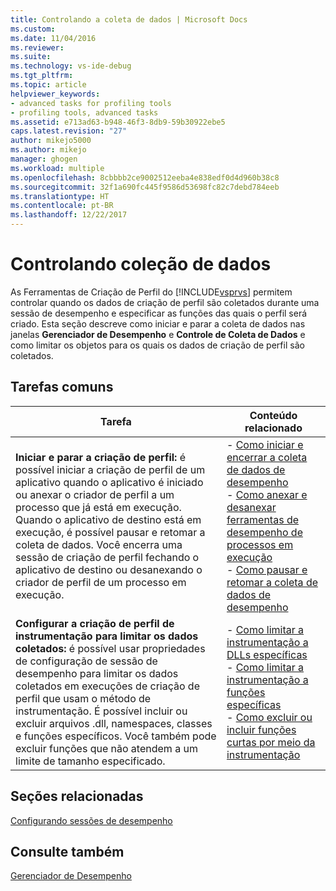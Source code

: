 ```yaml
---
title: Controlando a coleta de dados | Microsoft Docs
ms.custom: 
ms.date: 11/04/2016
ms.reviewer: 
ms.suite: 
ms.technology: vs-ide-debug
ms.tgt_pltfrm: 
ms.topic: article
helpviewer_keywords:
- advanced tasks for profiling tools
- profiling tools, advanced tasks
ms.assetid: e713ad63-b948-46f3-8db9-59b30922ebe5
caps.latest.revision: "27"
author: mikejo5000
ms.author: mikejo
manager: ghogen
ms.workload: multiple
ms.openlocfilehash: 8cbbbb2ce9002512eeba4e838edf0d4d960b38c8
ms.sourcegitcommit: 32f1a690fc445f9586d53698fc82c7debd784eeb
ms.translationtype: HT
ms.contentlocale: pt-BR
ms.lasthandoff: 12/22/2017
---
```

# <a name="controlling-data-collection"></a>Controlando coleção de dados
As Ferramentas de Criação de Perfil do [!INCLUDE[vsprvs](../code-quality/includes/vsprvs_md.md)] permitem controlar quando os dados de criação de perfil são coletados durante uma sessão de desempenho e especificar as funções das quais o perfil será criado. Esta seção descreve como iniciar e parar a coleta de dados nas janelas **Gerenciador de Desempenho** e **Controle de Coleta de Dados** e como limitar os objetos para os quais os dados de criação de perfil são coletados.  
  
## <a name="common-tasks"></a>Tarefas comuns  
  
|Tarefa|Conteúdo relacionado|  
|----------|---------------------|  
|**Iniciar e parar a criação de perfil:** é possível iniciar a criação de perfil de um aplicativo quando o aplicativo é iniciado ou anexar o criador de perfil a um processo que já está em execução. Quando o aplicativo de destino está em execução, é possível pausar e retomar a coleta de dados. Você encerra uma sessão de criação de perfil fechando o aplicativo de destino ou desanexando o criador de perfil de um processo em execução.|-   [Como iniciar e encerrar a coleta de dados de desempenho](../profiling/how-to-start-and-end-performance-data-collection.md)<br />-   [Como anexar e desanexar ferramentas de desempenho de processos em execução](../profiling/how-to-attach-and-detach-performance-tools-to-running-processes.md)<br />-   [Como pausar e retomar a coleta de dados de desempenho](../profiling/how-to-pause-and-resume-performance-data-collection.md)|  
|**Configurar a criação de perfil de instrumentação para limitar os dados coletados:** é possível usar propriedades de configuração de sessão de desempenho para limitar os dados coletados em execuções de criação de perfil que usam o método de instrumentação. É possível incluir ou excluir arquivos .dll, namespaces, classes e funções específicos. Você também pode excluir funções que não atendem a um limite de tamanho especificado.|-   [Como limitar a instrumentação a DLLs específicas](../profiling/how-to-limit-instrumentation-to-specific-dlls.md)<br />-   [Como limitar a instrumentação a funções específicas](../profiling/how-to-limit-instrumentation-to-specific-functions.md)<br />-   [Como excluir ou incluir funções curtas por meio da instrumentação](../profiling/how-to-exclude-or-include-short-functions-from-instrumentation.md)|  
  
## <a name="related-sections"></a>Seções relacionadas  
 [Configurando sessões de desempenho](../profiling/configuring-performance-sessions.md)  
  
## <a name="see-also"></a>Consulte também  
 [Gerenciador de Desempenho](../profiling/performance-explorer.md)